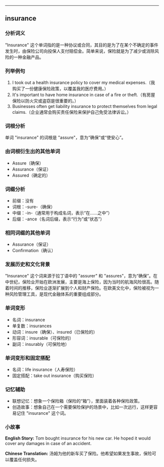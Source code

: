 
---------------
## insurance
### 分析词义
"Insurance" 这个单词指的是一种协议或合同，其目的是为了在某个不确定的事件发生时，由保险公司向投保人支付赔偿金。简单来说，保险就是为了减少或消除风险的一种金融产品。

### 列举例句
1. I took out a health insurance policy to cover my medical expenses.（我购买了一份健康保险政策，以覆盖我的医疗费用。）
2. It's important to have home insurance in case of a fire or theft.（有房屋保险以防火灾或盗窃是很重要的。）
3. Businesses often get liability insurance to protect themselves from legal claims.（企业通常会购买责任保险来保护自己免受法律诉讼。）

### 词根分析
单词 "insurance" 的词根是 "assure"，意为“确保”或“使安心”。

### 由词根衍生出的其他单词
- Assure（确保）
- Assurance（保证）
- Assured（确定的）

### 词缀分析
- 前缀：没有
- 词根：-sure-（确保）
- 中缀：-in-（通常用于构成名词，表示“在……之中”）
- 后缀：-ance（名词后缀，表示“行为”或“状态”）

### 相同词缀的其他单词
- Assurance（保证）
- Confirmation（确认）

### 发展历史和文化背景
"Insurance" 这个词来源于拉丁语中的 "assurer" 和 "assures"，意为“确保”。在中世纪，保险业开始在欧洲发展，主要是海上保险，因为当时的航海风险很高。随着时间的推移，保险业逐渐扩展到个人和财产保险。在欧美文化中，保险被视为一种风险管理工具，是现代金融体系的重要组成部分。

### 单词变形
- 名词：insurance
- 单复数：insurances
- 动词：insure（确保）、insured（已保险的）
- 形容词：insurable（可保险的）
- 副词：insurably（可保险地）

### 单词变形和固定搭配
- 名词：life insurance（人寿保险）
- 固定搭配：take out insurance（购买保险）

### 记忆辅助
- 联想记忆：想象一个保险箱（保险的“箱”），里面装着各种保险政策。
- 创造故事：想象自己在一个需要保险保护的场景中，比如一次远行，这样更容易记住 "insurance" 这个词。

### 小故事
**English Story:**
Tom bought insurance for his new car. He hoped it would cover any damages in case of an accident.

**Chinese Translation:**
汤姆为他的新车买了保险。他希望如果发生事故，保险可以覆盖任何损失。

